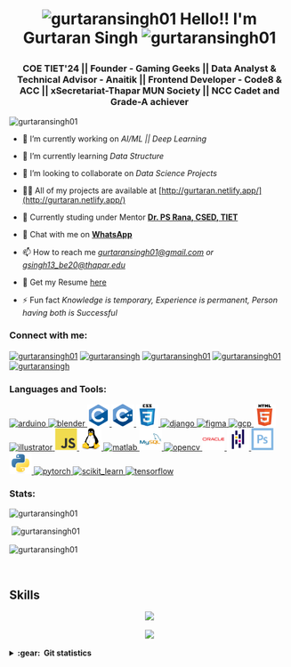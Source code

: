 <!-- 
<p align="center"> 
    
<a href="https://ibb.co/CJg9Sqd"><img src="https://i.ibb.co/JxVpSNL/240-F-502133071-NSrx-OU4r-Id-S34n0-On0-GDOIJVm-Jnwne-Kt.jpg" alt="240-F-502133071-NSrx-OU4r-Id-S34n0-On0-GDOIJVm-Jnwne-Kt" width="150%" height="10%"  border="0"></a>
    
    
    <img src="https://blush.design/api/download?shareUri=C3rahHPESaD8JSw9&c=Skin_0%7Eedb98a&w=800&h=800&fm=png" width="10%" height="10%" alt="gurtaransingh01" />
    <img src="https://blush.design/api/download?shareUri=DFwJpfdEwJCHeIr2&c=Skin_0%7Eedb98a&w=800&h=800&fm=png" width="10%" height="10%" alt="gurtaransingh01" />
    <img src="https://blush.design/api/download?shareUri=C3rahHPESaD8JSw9&c=Skin_0%7Eedb98a&w=800&h=800&fm=png" width="10%" height="10%" alt="gurtaransingh01" />
    
    
    
    https://blush.design/api/download?shareUri=C3rahHPESaD8JSw9&c=Skin_0%7Eedb98a&w=800&h=800&fm=png
 <p align="center"> 
    <img src="https://img.freepik.com/premium-vector/software-developer-character-programmer-develops-code-illustration_80590-7310.jpg?w=1060" alt="gurtaransingh01" />   
     -->
    
    
    
</p>
<h1 align="center"><img src="https://blush.design/api/download?shareUri=Nd5cfo9FMtAS8oL0&c=Skin_0%7Eedb98a&w=800&h=800&fm=png" width="4%" height="4%" alt="gurtaransingh01" />  Hello!!    I'm Gurtaran Singh  <img src="https://blush.design/api/download?shareUri=Nd5cfo9FMtAS8oL0&c=Skin_0%7Eedb98a&w=800&h=800&fm=png" width="4%" height="4%" alt="gurtaransingh01" />
<p>
    </p></h1>
<h3 align="center">COE TIET'24 || Founder - Gaming Geeks || Data Analyst & Technical Advisor - Anaitik || Frontend Developer - Code8 & ACC || xSecretariat-Thapar MUN Society || NCC Cadet and Grade-A achiever</h3>


<!-- <p align="center"> <img src="https://blush.design/api/download?shareUri=Nd5cfo9FMtAS8oL0&c=Skin_0%7Eedb98a&w=800&h=800&fm=png" width="10%" height="10%" alt="gurtaransingh01" /> 
    </p> -->

  
<p align="left"> <img src="https://komarev.com/ghpvc/?username=gurtaransingh01&label=Profile%20views&color=ff4013&style=plastic" alt="gurtaransingh01" /> </p>



- 🔭 I’m currently working on *AI/ML || Deep Learning*

- 🌱 I’m currently learning *Data Structure*

- 👯 I’m looking to collaborate on *Data Science Projects*

- 👨‍💻 All of my projects are available at [http://gurtaran.netlify.app/](http://gurtaran.netlify.app/)

- 📝 Currently studing under Mentor **[Dr. PS Rana, CSED, TIET](https://www.psrana.com/)**
<!-- 
- 💬 Chat with me **https://wa.me/+919316501336** -->
- 💬 Chat with me on **[WhatsApp](https://wa.me/+919316501336)**
- 📫 How to reach me *gurtaransingh01@gmail.com or gsingh13_be20@thapar.edu*

- 📄 Get my Resume [here](https://drive.google.com/file/d/1DCVNX2N4xBB-7SROgDMOLczVukf08QGw/view?usp=sharing)

- ⚡ Fun fact *Knowledge is temporary, Experience is permanent, Person having both is Successful*

<h3 align="left">Connect with me:</h3>
<p align="left">
<a href="https://twitter.com/gurtaransingh01" target="blank"><img align="center" src="https://raw.githubusercontent.com/rahuldkjain/github-profile-readme-generator/master/src/images/icons/Social/twitter.svg" alt="gurtaransingh01" height="30" width="40" /></a>
<a href="https://linkedin.com/in/gurtaransingh" target="blank"><img align="center" src="https://raw.githubusercontent.com/rahuldkjain/github-profile-readme-generator/master/src/images/icons/Social/linked-in-alt.svg" alt="gurtaransingh" height="30" width="40" /></a>
<a href="https://kaggle.com/gurtaransingh01" target="blank"><img align="center" src="https://raw.githubusercontent.com/rahuldkjain/github-profile-readme-generator/master/src/images/icons/Social/kaggle.svg" alt="gurtaransingh01" height="30" width="40" /></a>
<a href="https://instagram.com/gurtaransingh01" target="blank"><img align="center" src="https://raw.githubusercontent.com/rahuldkjain/github-profile-readme-generator/master/src/images/icons/Social/instagram.svg" alt="gurtaransingh01" height="30" width="40" /></a>
<a href="https://www.youtube.com/c/gurtaransingh" target="blank"><img align="center" src="https://raw.githubusercontent.com/rahuldkjain/github-profile-readme-generator/master/src/images/icons/Social/youtube.svg" alt="gurtaransingh" height="30" width="40" /></a>
</p>

<h3 align="left">Languages and Tools:</h3>
<p align="left"> <a href="https://www.arduino.cc/" target="_blank" rel="noreferrer"> <img src="https://cdn.worldvectorlogo.com/logos/arduino-1.svg" alt="arduino" width="40" height="40"/> </a> <a href="https://www.blender.org/" target="_blank" rel="noreferrer"> <img src="https://download.blender.org/branding/community/blender_community_badge_white.svg" alt="blender" width="40" height="40"/> </a> <a href="https://www.cprogramming.com/" target="_blank" rel="noreferrer"> <img src="https://raw.githubusercontent.com/devicons/devicon/master/icons/c/c-original.svg" alt="c" width="40" height="40"/> </a> <a href="https://www.w3schools.com/cpp/" target="_blank" rel="noreferrer"> <img src="https://raw.githubusercontent.com/devicons/devicon/master/icons/cplusplus/cplusplus-original.svg" alt="cplusplus" width="40" height="40"/> </a> <a href="https://www.w3schools.com/css/" target="_blank" rel="noreferrer"> <img src="https://raw.githubusercontent.com/devicons/devicon/master/icons/css3/css3-original-wordmark.svg" alt="css3" width="40" height="40"/> </a> <a href="https://www.djangoproject.com/" target="_blank" rel="noreferrer"> <img src="https://cdn.worldvectorlogo.com/logos/django.svg" alt="django" width="40" height="40"/> </a> <a href="https://www.figma.com/" target="_blank" rel="noreferrer"> <img src="https://www.vectorlogo.zone/logos/figma/figma-icon.svg" alt="figma" width="40" height="40"/> </a> <a href="https://cloud.google.com" target="_blank" rel="noreferrer"> <img src="https://www.vectorlogo.zone/logos/google_cloud/google_cloud-icon.svg" alt="gcp" width="40" height="40"/> </a> <a href="https://www.w3.org/html/" target="_blank" rel="noreferrer"> <img src="https://raw.githubusercontent.com/devicons/devicon/master/icons/html5/html5-original-wordmark.svg" alt="html5" width="40" height="40"/> </a> <a href="https://www.adobe.com/in/products/illustrator.html" target="_blank" rel="noreferrer"> <img src="https://www.vectorlogo.zone/logos/adobe_illustrator/adobe_illustrator-icon.svg" alt="illustrator" width="40" height="40"/> </a> <a href="https://developer.mozilla.org/en-US/docs/Web/JavaScript" target="_blank" rel="noreferrer"> <img src="https://raw.githubusercontent.com/devicons/devicon/master/icons/javascript/javascript-original.svg" alt="javascript" width="40" height="40"/> </a> <a href="https://www.linux.org/" target="_blank" rel="noreferrer"> <img src="https://raw.githubusercontent.com/devicons/devicon/master/icons/linux/linux-original.svg" alt="linux" width="40" height="40"/> </a> <a href="https://www.mathworks.com/" target="_blank" rel="noreferrer"> <img src="https://upload.wikimedia.org/wikipedia/commons/2/21/Matlab_Logo.png" alt="matlab" width="40" height="40"/> </a> <a href="https://www.mysql.com/" target="_blank" rel="noreferrer"> <img src="https://raw.githubusercontent.com/devicons/devicon/master/icons/mysql/mysql-original-wordmark.svg" alt="mysql" width="40" height="40"/> </a> <a href="https://opencv.org/" target="_blank" rel="noreferrer"> <img src="https://www.vectorlogo.zone/logos/opencv/opencv-icon.svg" alt="opencv" width="40" height="40"/> </a> <a href="https://www.oracle.com/" target="_blank" rel="noreferrer"> <img src="https://raw.githubusercontent.com/devicons/devicon/master/icons/oracle/oracle-original.svg" alt="oracle" width="40" height="40"/> </a> <a href="https://pandas.pydata.org/" target="_blank" rel="noreferrer"> <img src="https://raw.githubusercontent.com/devicons/devicon/2ae2a900d2f041da66e950e4d48052658d850630/icons/pandas/pandas-original.svg" alt="pandas" width="40" height="40"/> </a> <a href="https://www.photoshop.com/en" target="_blank" rel="noreferrer"> <img src="https://raw.githubusercontent.com/devicons/devicon/master/icons/photoshop/photoshop-line.svg" alt="photoshop" width="40" height="40"/> </a> <a href="https://www.python.org" target="_blank" rel="noreferrer"> <img src="https://raw.githubusercontent.com/devicons/devicon/master/icons/python/python-original.svg" alt="python" width="40" height="40"/> </a> <a href="https://pytorch.org/" target="_blank" rel="noreferrer"> <img src="https://www.vectorlogo.zone/logos/pytorch/pytorch-icon.svg" alt="pytorch" width="40" height="40"/> </a> <a href="https://scikit-learn.org/" target="_blank" rel="noreferrer"> <img src="https://upload.wikimedia.org/wikipedia/commons/0/05/Scikit_learn_logo_small.svg" alt="scikit_learn" width="40" height="40"/> </a> <a href="https://www.tensorflow.org" target="_blank" rel="noreferrer"> <img src="https://www.vectorlogo.zone/logos/tensorflow/tensorflow-icon.svg" alt="tensorflow" width="40" height="40"/> </a> </p>

<h3 align="left">Stats:</h3>
<!-- <p><a href="https://drive.google.com/file/d/1CVR0mA0k_fg7qd3ciWKj-075qLeihVEN/view?usp=sharing"> -->
  
<!-- <img align="left" src="https://cdn.buymeacoffee.com/buttons/v2/default-yellow.png" height="50" width="210" alt="https://drive.google.com/file/d/1CVR0mA0k_fg7qd3ciWKj-075qLeihVEN/view?usp=sharing" /></a></p> -->

<p><img align="left" src="https://github-readme-stats.vercel.app/api/top-langs?username=gurtaransingh01&show_icons=true&theme=onedark&locale=en&layout=compact" alt="gurtaransingh01" /></p><br>

<p>&nbsp;<img align="center" src="https://github-readme-stats.vercel.app/api?username=gurtaransingh01&show_icons=true&theme=onedark&locale=en" alt="gurtaransingh01" /></p>

<p><img align="center" src="https://github-readme-streak-stats.herokuapp.com/?user=gurtaransingh01&theme=dark" alt="gurtaransingh01" /></p>


<br>
<h2>Skills</h2>

<p align="center">
  <a href="https://skillicons.dev">
    <img src="https://skillicons.dev/icons?i=git,vscode,c,firebase,cpp,gcp" />
  </a>
</p>
<p align="center">
  <a href="https://skillicons.dev">
    <img src="https://skillicons.dev/icons?i=python,mysql,java,github" />
  </a>
</p>

<details close="true">
  <summary><b>:gear: &nbsp;Git statistics</b></summary>
  <img height="150px" src="https://github-readme-stats.vercel.app/api?username=hardiktreats&show_icons=true&theme=highcontrast" />
  <img height="150px" src="https://github-readme-stats.vercel.app/api/top-langs/?username=hardiktreats&hide=html&layout=compact&theme=highcontrast" />
 
 ![](./profile-3d-contrib/profile-gitblock.svg)
 
 </details>
